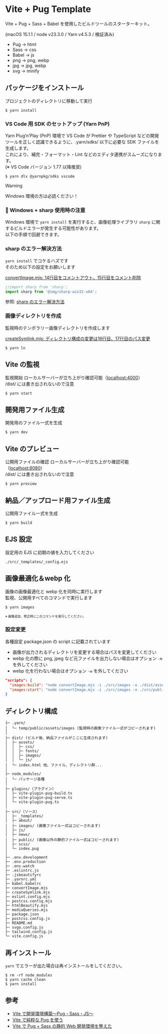 # Vite + Pug Template

Vite + Pug + Sass + Babel を使用したビルドツールのスターターキット。

(macOS 15.1.1 / node v23.3.0 / Yarn v4.5.3 / 検証済み)

- Pug -> html
- Sass -> css
- Babel -> js
- png -> png, webp
- jpg -> jpg, webp
- svg -> minify

## パッケージをインストール

プロジェクトのディレクトリに移動して実行

```
$ yarn install
```

### VS Code 用 SDK のセットアップ (Yarn PnP)

Yarn Plug’n’Play (PnP) 環境で VS Code が Prettier や TypeScript などの開発ツールを正しく認識できるように、.yarn/sdks/ 以下に必要な SDK ファイルを生成します。  
これにより、補完・フォーマット・Lint などのエディタ連携がスムーズになります。  
(※ VS Code バージョン 1.77 以降推奨)

```
$ yarn dlx @yarnpkg/sdks vscode
```

> [!WARNING]
> Windows 環境の方は必読ください！

### 🧯 Windows + sharp 使用時の注意

Windows 環境で `yarn install` を実行すると、画像処理ライブラリ `sharp` に関するビルドエラーが発生する可能性があります。  
以下の手順で回避できます。

### sharp のエラー解決方法

`yarn install` でコケるハズです  
そのため以下の設定をお願いします

<!--
[package.json: 61 行目を削除](https://github.com/ekkun/vite-template/blob/main/vite_pug/package.json#L61)

```
$ yarn add --dev @img/sharp-win32-x64
```
-->

[convertImage.mjs: 14行目をコメントアウト、15行目をコメント削除](https://github.com/ekkun/vite-template/blob/main/vite_pug/convertImage.mjs#L14-L15)

```JavaScript
//import sharp from 'sharp';
import sharp from '@img/sharp-win32-x64';
```

参照: [sharp のエラー解決方法](https://qiita.com/taqumo/items/d1ccae13739e6627f7b5)

### 画像ディレクトリを作成

監視時のテンポラリー画像ディレクトリを作成します

[createSymlink.mjs: ディレクトリ構成の変更は16行目、17行目のパス変更](https://github.com/ekkun/vite-template/blob/main/vite_pug/createSymlink.mjs#L16-L17)

```
$ yarn ln
```

## Vite の監視

監視開始
ローカルサーバーが立ち上がり確認可能（[localhost:4000](http://localhost:4000)）  
/dist/ には書き出されないので注意

```
$ yarn start
```

## 開発用ファイル生成

開発用のファイル一式を生成

```
$ yarn dev
```

## Vite のプレビュー

公開用ファイルの確認
ローカルサーバーが立ち上がり確認可能（[localhost:8080](http://localhost:8080)）  
/dist/ には書き出されないので注意

```
$ yarn preview
```

## 納品／アップロード用ファイル生成

公開用ファイル一式を生成

```
$ yarn build
```

## EJS 設定

設定用の EJS に初期の値を入力してください

```
./src/_templates/_config.ejs
```

## 画像最適化＆webp 化

画像の画像最適化と webp 化を同時に実行します  
監視、公開用すべてのコマンドで実行します

```
$ yarn images
```

<span style="font-size: x-small;">※ 画像追加、修正時にこのコマンドを実行してください。</span>

### 設定変更

各種設定 package.json の script に記載されています

- 画像が出力されるディレクトリを変更する場合はパスを変更してください
- webp 化の際に png, jpeg など元ファイルを出力しない場合はオプション `-m` を外してください
- webp 化を行わない場合はオプション `-w` を外してください

```JSON
"scripts": {
  "images:build": "node convertImage.mjs -i ./src/images -o ./dist/assets/images -m -w -t -v",
  "images:start": "node convertImage.mjs -i ./src/images -o ./src/public/assets/images -m -w -t -v",
}
```

## ディレクトリ構成

```
├─ .yarn/
│  └─ temp/public/assets/images (監視時の画像ファイル一式がコピーされます)
│
├─ dist/ (ビルド後、納品ファイルがここに生成されます)
│  ├─ assets/
│  │  ├─ css/
│  │  ├─ fonts/
│  │  ├─ images/
│  │  └─ js/
│  └─ index.html 他、ファイル、ディレクトリ群...
│
├─ node_modules/
│  └─ パッケージ各種
│
├─ plugins/（プラグイン）
│  ├─ vite-plugin-pug-build.ts
│  ├─ vite-plugin-pug-serve.ts
│  └─ vite-plugin-pug.ts
│
├─ src/（ソース）
│  ├─ _templates/
│  ├─ about/
│  ├─ images/ (画像ファイル一式はコピーされます)
│  ├─ js/
│  ├─ news/
│  ├─ public/ (画像以外の静的ファイル一式はコピーされます)
│  ├─ scss/
│  └─ index.pug
│
├─ .env.development
├─ .env.production
├─ .env.watch
├─ .eslintrc.js
├─ .jsbeautifyrc
├─ .yarnrc.yml
├─ babel.babelrc
├─ convertImage.mjs
├─ createSymlink.mjs
├─ eslint.config.mjs
├─ postcss.config.mjs
├─ htmlBeautify.mjs
├─ mediaQueries.mjs
├─ package.json
├─ postcss.config.js
├─ README.md
├─ svgo.config.js
├─ tailwind.config.js
└─ vite.config.js
```

## 再インストール

`yarn` でエラーが出た場合は再インストールをしてください。

```
$ rm -rf node_modules
$ yarn cache clean
$ yarn install
```

## 参考 <!-- Reference -->

- [Vite で開発環境構築〜Pug・Sass・JS〜](https://yuito-blog.com/vite-develop/)
- [Vite で純粋な Pug を使う](https://zenn.dev/yend724/articles/20220408-tfq16buha8ctdzp7)
- [Vite で Pug + Sass の静的 Web 開発環境を整えた](https://zenn.dev/sutobu000/articles/fef3959195cda5)
